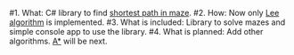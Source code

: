 #1. What:
C# library to find [shortest path in maze](https://en.wikipedia.org/wiki/Maze_solving_algorithm).
#2. How:
Now only [Lee algorithm](https://en.wikipedia.org/wiki/Lee_algorithm) is implemented.
#3. What is included:
Library to solve mazes and simple console app to use the library.
#4. What is planned:
Add other algorithms. [A*](https://en.wikipedia.org/wiki/A*_search_algorithm) will be next.